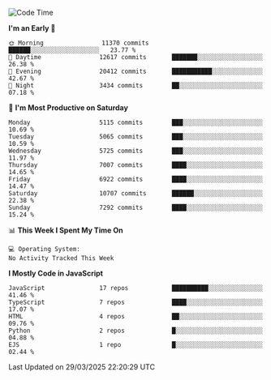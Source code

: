 <!--START_SECTION:waka-->
![Code Time](http://img.shields.io/badge/Code%20Time-3%2C498%20hrs%2059%20mins-blue)

**I'm an Early 🐤** 

```text
🌞 Morning                11370 commits       ██████░░░░░░░░░░░░░░░░░░░   23.77 % 
🌆 Daytime                12617 commits       ███████░░░░░░░░░░░░░░░░░░   26.38 % 
🌃 Evening                20412 commits       ███████████░░░░░░░░░░░░░░   42.67 % 
🌙 Night                  3434 commits        ██░░░░░░░░░░░░░░░░░░░░░░░   07.18 % 
```
📅 **I'm Most Productive on Saturday** 

```text
Monday                   5115 commits        ███░░░░░░░░░░░░░░░░░░░░░░   10.69 % 
Tuesday                  5065 commits        ███░░░░░░░░░░░░░░░░░░░░░░   10.59 % 
Wednesday                5725 commits        ███░░░░░░░░░░░░░░░░░░░░░░   11.97 % 
Thursday                 7007 commits        ████░░░░░░░░░░░░░░░░░░░░░   14.65 % 
Friday                   6922 commits        ████░░░░░░░░░░░░░░░░░░░░░   14.47 % 
Saturday                 10707 commits       ██████░░░░░░░░░░░░░░░░░░░   22.38 % 
Sunday                   7292 commits        ████░░░░░░░░░░░░░░░░░░░░░   15.24 % 
```


📊 **This Week I Spent My Time On** 

```text
💻 Operating System: 
No Activity Tracked This Week
```

**I Mostly Code in JavaScript** 

```text
JavaScript               17 repos            ██████████░░░░░░░░░░░░░░░   41.46 % 
TypeScript               7 repos             ████░░░░░░░░░░░░░░░░░░░░░   17.07 % 
HTML                     4 repos             ██░░░░░░░░░░░░░░░░░░░░░░░   09.76 % 
Python                   2 repos             █░░░░░░░░░░░░░░░░░░░░░░░░   04.88 % 
EJS                      1 repo              █░░░░░░░░░░░░░░░░░░░░░░░░   02.44 % 
```




 Last Updated on 29/03/2025 22:20:29 UTC
<!--END_SECTION:waka-->

<!--
**likaiqiang/likaiqiang** is a ✨ _special_ ✨ repository because its `README.md` (this file) appears on your GitHub profile.

Here are some ideas to get you started:

- 🔭 I’m currently working on ...
- 🌱 I’m currently learning ...
- 👯 I’m looking to collaborate on ...
- 🤔 I’m looking for help with ...
- 💬 Ask me about ...
- 📫 How to reach me: ...
- 😄 Pronouns: ...
- ⚡ Fun fact: ...
-->
